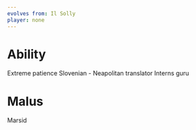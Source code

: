 ```yaml
---
evolves from: Il Solly
player: none
---
```

# Ability

Extreme patience
Slovenian - Neapolitan translator
Interns guru

# Malus

Marsid